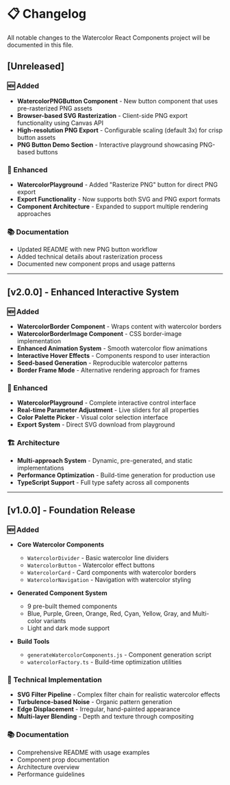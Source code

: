 # 📋 Changelog

All notable changes to the Watercolor React Components project will be documented in this file.

## [Unreleased]

### 🆕 Added
- **WatercolorPNGButton Component** - New button component that uses pre-rasterized PNG assets
- **Browser-based SVG Rasterization** - Client-side PNG export functionality using Canvas API
- **High-resolution PNG Export** - Configurable scaling (default 3x) for crisp button assets
- **PNG Button Demo Section** - Interactive playground showcasing PNG-based buttons

### 🔧 Enhanced
- **WatercolorPlayground** - Added "Rasterize PNG" button for direct PNG export
- **Export Functionality** - Now supports both SVG and PNG export formats
- **Component Architecture** - Expanded to support multiple rendering approaches

### 📚 Documentation
- Updated README with new PNG button workflow
- Added technical details about rasterization process
- Documented new component props and usage patterns

---

## [v2.0.0] - Enhanced Interactive System

### 🆕 Added
- **WatercolorBorder Component** - Wraps content with watercolor borders
- **WatercolorBorderImage Component** - CSS border-image implementation
- **Enhanced Animation System** - Smooth watercolor flow animations
- **Interactive Hover Effects** - Components respond to user interaction
- **Seed-based Generation** - Reproducible watercolor patterns
- **Border Frame Mode** - Alternative rendering approach for frames

### 🔧 Enhanced
- **WatercolorPlayground** - Complete interactive control interface
- **Real-time Parameter Adjustment** - Live sliders for all properties
- **Color Palette Picker** - Visual color selection interface
- **Export System** - Direct SVG download from playground

### 🏗️ Architecture
- **Multi-approach System** - Dynamic, pre-generated, and static implementations
- **Performance Optimization** - Build-time generation for production use
- **TypeScript Support** - Full type safety across all components

---

## [v1.0.0] - Foundation Release

### 🆕 Added
- **Core Watercolor Components**
  - `WatercolorDivider` - Basic watercolor line dividers
  - `WatercolorButton` - Watercolor effect buttons
  - `WatercolorCard` - Card components with watercolor borders
  - `WatercolorNavigation` - Navigation with watercolor styling

- **Generated Component System**
  - 9 pre-built themed components
  - Blue, Purple, Green, Orange, Red, Cyan, Yellow, Gray, and Multi-color variants
  - Light and dark mode support

- **Build Tools**
  - `generateWatercolorComponents.js` - Component generation script
  - `watercolorFactory.ts` - Build-time optimization utilities

### 🎨 Technical Implementation
- **SVG Filter Pipeline** - Complex filter chain for realistic watercolor effects
- **Turbulence-based Noise** - Organic pattern generation
- **Edge Displacement** - Irregular, hand-painted appearance
- **Multi-layer Blending** - Depth and texture through compositing

### 📚 Documentation
- Comprehensive README with usage examples
- Component prop documentation
- Architecture overview
- Performance guidelines 